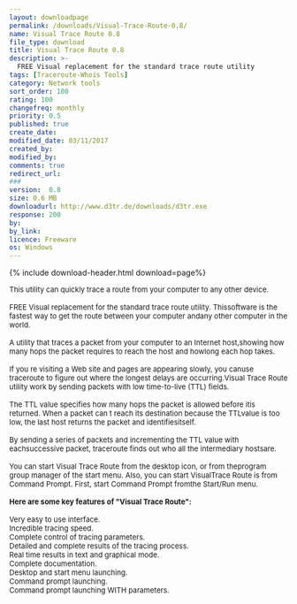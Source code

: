 ```yaml
---
layout: downloadpage
permalink: /downloads/Visual-Trace-Route-0,8/
name: Visual Trace Route 0.8
file_type: download
title: Visual Trace Route 0.8
description: >-
  FREE Visual replacement for the standard trace route utility
tags: [Traceroute-Whois Tools]
category: Network tools
sort_order: 100
rating: 100
changefreq: monthly
priority: 0.5
published: true
create_date: 
modified_date: 03/11/2017
created_by: 
modified_by: 
comments: true
redirect_url: 
### 
version:  0.8
size: 0.6 MB
downloadurl: http://www.d3tr.de/downloads/d3tr.exe
response: 200
by: 
by_link: 
licence: Freeware
os: Windows
---
```


{% include download-header.html download=page%}

<p style="fix-download-text !important">
<p><font size="2"><p>This utility can quickly trace a route from your computer to any other device.<br />
<br />
FREE Visual replacement for the standard trace route utility. Thissoftware is the fastest way to get the route between your computer andany other computer in the world. <br />
<br />
A utility that traces a packet from your computer to an Internet host,showing how many hops the packet requires to reach the host and howlong each hop takes. <br />
<br />
If you re visiting a Web site and pages are appearing slowly, you canuse traceroute to figure out where the longest delays are occurring.Visual Trace Route utility work by sending packets with low time-to-live (TTL) fields. <br />
<br />
The TTL value specifies how many hops the packet is allowed before itis returned. When a packet can t reach its destination because the TTLvalue is too low, the last host returns the packet and identifiesitself. <br />
<br />
By sending a series of packets and incrementing the TTL value with eachsuccessive packet, traceroute finds out who all the intermediary hostsare.<br />
<br />
You can start Visual Trace Route from the desktop icon, or from theprogram group manager of the start menu. Also, you can start VisualTrace Route is from Command Prompt. First, start Command Prompt fromthe Start/Run menu. <br />
<br />
<span><strong>Here are some key features of "Visual Trace Route":</strong></span><br />
<br />
Very easy to use interface. <br />
Incredible tracing speed. <br />
Complete control of tracing parameters. <br />
Detailed and complete results of the tracing process. <br />
Real time results in text and graphical mode. <br />
Complete documentation. <br />
Desktop and start menu launching. <br />
Command prompt launching. <br />
Command prompt launching WITH parameters.</p></p></p>
